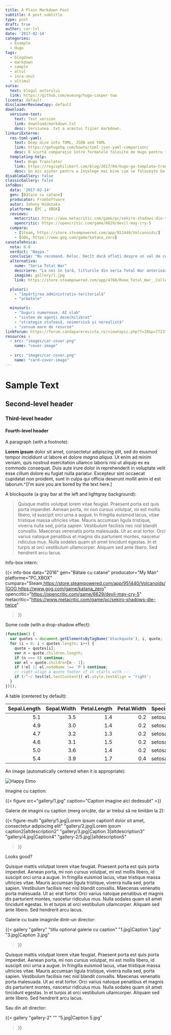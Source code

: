 ```yaml
---
title: A Plain Markdown Post
subtitle: A post subtitle
type: post
draft: true
author: car-lvl
date: '2017-02-14'
categories:
  - Example
  - Hugo
tags:
  - blogdown
  - markdown
  - sample
  - altul
  - inca-unul
  - ultimul
sursa:
  text: blogul autorului
  link: https://github.com/eueung/hugo-casper-two
licenta: default
disclaimerReviewCopy: default
download:
  versiune-text:
    text: Text version
    link: download/markdown.txt
    desc: Versiunea .txt a acestui fişier markdown.
linkuriExterne:
  res-toml-yaml:
    text: Deep dive into TOML, JSON and YAML
    link: https://gohugohq.com/howto/toml-json-yaml-comparison/
    desc: O scurtă comparaţie între formatele folosite de Hugo pentru front-matter.
  templating-help:
    text: Hugo Translator
    link: https://regisphilibert.com/blog/2017/04/hugo-go-template-translator-explained-understanding/
    desc: Un mic ajutor pentru a înţelege mai bine cum se foloseşte Go în template-urile Hugo, având şi comparaţii cu PHP sau JavaScript.
disableGallery: false
classicGallery: false
infoBox:
  data: '2017-02-14'
  gen: [Bătaie cu catane]
  producator: FromSoftware
  autor: Johnny Hidetaka
  platforme: [PC , XBOX]
  reviews:
    metacritic: https://www.metacritic.com/game/pc/sekiro-shadows-die-twice
    opencritic: https://opencritic.com/game/6629/devil-may-cry-5
  cumpara:
    - [Steam, https://store.steampowered.com/app/951440/Volcanoids/]
    - [GOG, https://www.gog.com/game/katana_zero]
casetaTehnica:
  nota: 6.8
  verdict: "Nașpa."
  concluzie: "Nu recomand. Deloc. Decît dacă aflați despre un val de comentarii pozitive online la adresa acestui titlu, apărut după eventuala rezolvare a numeroaselor probleme care îl grevează. Și dacă producătorii și distribuitorii se pocăiesc. Public. Cu umilință."
  alternativa:
    nume: "Seria Total War"
    descriere: "La noi în țară, titlurile din seria Total War anterioare Rome II se vînd la prețuri foarte mici. Este vorba de jocuri care merită toată atenția noastră de pasionați, realizate mult mai bine decît Rome II. Ele sînt alternativa. Și își fac toți banii, cu vîrf și îndesat."
    imagine: gallery/1.jpg
    link: https://store.steampowered.com/app/4760/Rome_Total_War__Collection/

  plusuri:
    - "împărțirea administrativ-teritorială"
    - "armatele"

  minusuri:
    - "buguri numeroase, AI slab"
    - "sistem de agenți dezechilibrat"
    - "strategie stufoasă, neimersivă și nerealistă"
    - "consum mare de resurse"
linkForum: https://forum.candaparerevista.ro/viewtopic.php?f=28&p=77237
resources :
  - src: "images/car-cover.png"
    name: "cover-image"
    
  - src: "images/car-cover.png"
    name: "card-cover-image"
---
```


# Sample Text

## Second-level header

### Third-level header

#### Fourth-level header

A paragraph (with a footnote):

**Lorem ipsum** <!--more-->dolor sit amet, consectetur adipiscing elit, sed do eiusmod tempor incididunt ut labore et dolore _magna aliqua_. Ut enim ad minim veniam, quis nostrud exercitation ullamco laboris nisi ut aliquip ex ea commodo consequat. Duis aute irure dolor in reprehenderit in voluptate velit esse cillum dolore eu fugiat nulla pariatur. Excepteur sint occaecat cupidatat non proident, sunt in culpa qui officia deserunt mollit anim id est laborum.^[I'm sure you are bored by the text here.]

A blockquote (a gray bar at the left and lightgray background):

> Quisque mattis volutpat lorem vitae feugiat. Praesent porta est quis porta imperdiet. Aenean porta, mi non cursus volutpat, mi est mollis libero, id suscipit orci urna a augue. In fringilla euismod lacus, vitae tristique massa ultricies vitae. Mauris accumsan ligula tristique, viverra nulla sed, porta sapien. Vestibulum facilisis nec nisl blandit convallis. Maecenas venenatis porta malesuada. Ut ac erat tortor. Orci varius natoque penatibus et magnis dis parturient montes, nascetur ridiculus mus. Nulla sodales quam sit amet tincidunt egestas. In et turpis at orci vestibulum ullamcorper. Aliquam sed ante libero. Sed hendrerit arcu lacus.

Info-box intern:

{{< info-box
  data="2016"
  gen="Bătaie cu catane"
  producator="My Man"
  platforme="PC,XBOX"
  cumpara="Steam,https://store.steampowered.com/app/951440/Volcanoids/|GOG,https://www.gog.com/game/katana_zero"
  opencritic="https://opencritic.com/game/6629/devil-may-cry-5"
  metacritic="https://www.metacritic.com/game/pc/sekiro-shadows-die-twice"
>}}

Some code (with a drop-shadow effect):

```js
(function() {
  var quotes = document.getElementsByTagName('blockquote'), i, quote;
  for (i = 0; i < quotes.length; i++) {
    quote = quotes[i];
    var n = quote.children.length;
    if (n === 0) continue;
    var el = quote.children[n - 1];
    if (!el || el.nodeName !== 'P') continue;
    // right-align a quote footer if it starts with ---
    if (/^—/.test(el.textContent)) el.style.textAlign = 'right';
  }
})();
```

A table (centered by default):

| Sepal.Length| Sepal.Width| Petal.Length| Petal.Width|Species |
|------------:|-----------:|------------:|-----------:|:-------|
|          5.1|         3.5|          1.4|         0.2|setosa  |
|          4.9|         3.0|          1.4|         0.2|setosa  |
|          4.7|         3.2|          1.3|         0.2|setosa  |
|          4.6|         3.1|          1.5|         0.2|setosa  |
|          5.0|         3.6|          1.4|         0.2|setosa  |
|          5.4|         3.9|          1.7|         0.4|setosa  |

An image (automatically centered when it is appropriate):

![Happy Elmo](https://slides.yihui.name/gif/happy-elmo.gif)


Imagine cu caption:

{{< figure  src="gallery/1.jpg" caption="Caption imagine aici dedesubt" >}}

Galerie de imagini cu caption (merg oricâte, dar ar trebui să ne limităm la 2):

{{< figure-multi
    "gallery/1.jpg|Lorem ipsum caption1 dolor sit amet, consectetur adipiscing elit"
    "gallery/2.jpg|Lorem ipsum caption2|altdescription2"
    "gallery/3.jpg|Caption 3|altdescription3"
    "gallery/4.jpg|Caption4"
    "gallery-2/5.jpg||altdescription5"
>}}

Looks good?

Quisque mattis volutpat lorem vitae feugiat. Praesent porta est quis porta imperdiet. Aenean porta, mi non cursus volutpat, mi est mollis libero, id suscipit orci urna a augue. In fringilla euismod lacus, vitae tristique massa ultricies vitae. Mauris accumsan ligula tristique, viverra nulla sed, porta sapien. Vestibulum facilisis nec nisl blandit convallis. Maecenas venenatis porta malesuada. Ut ac erat tortor. Orci varius natoque penatibus et magnis dis parturient montes, nascetur ridiculus mus. Nulla sodales quam sit amet tincidunt egestas. In et turpis at orci vestibulum ullamcorper. Aliquam sed ante libero. Sed hendrerit arcu lacus.

Galerie cu toate imaginile dintr-un director:

{{< gallery "gallery" "titlu optional galerie cu caption"
      "1.jpg|Caption 1.jpg"
      "3.jpg|Caption 3.jpg"
>}}

Quisque mattis volutpat lorem vitae feugiat. Praesent porta est quis porta imperdiet. Aenean porta, mi non cursus volutpat, mi est mollis libero, id suscipit orci urna a augue. In fringilla euismod lacus, vitae tristique massa ultricies vitae. Mauris accumsan ligula tristique, viverra nulla sed, porta sapien. Vestibulum facilisis nec nisl blandit convallis. Maecenas venenatis porta malesuada. Ut ac erat tortor. Orci varius natoque penatibus et magnis dis parturient montes, nascetur ridiculus mus. Nulla sodales quam sit amet tincidunt egestas. In et turpis at orci vestibulum ullamcorper. Aliquam sed ante libero. Sed hendrerit arcu lacus.

Sau din alt director:

{{< gallery "gallery-2" ""
    "5.jpg|Caption 5.jpg"
>}}